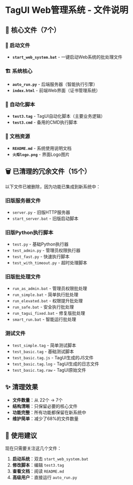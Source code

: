 # TagUI Web管理系统 - 文件说明

## 📁 核心文件（7个）

### 🚀 启动文件
- **`start_web_system.bat`** - 一键启动Web系统的批处理文件

### 🏗️ 系统核心
- **`auto_run.py`** - 后端服务器（智能执行引擎）
- **`index.html`** - 前端Web界面（证书管理系统）

### 🤖 自动化脚本
- **`test3.tag`** - TagUI自动化脚本（主要业务逻辑）
- **`test3.cmd`** - 备用的CMD执行脚本

### 📖 文档资源
- **`README.md`** - 系统使用说明文档
- **`火炬logo.png`** - 界面Logo图片

## 🗑️ 已清理的冗余文件（15个）

以下文件已被删除，因为功能已集成到新系统中：

### 旧版服务器文件
- `server.py` - 旧版HTTP服务器
- `start_server.bat` - 旧版启动脚本

### 旧版Python执行脚本
- `test.py` - 基础Python执行器
- `test_admin.py` - 管理员权限执行器
- `test_fast.py` - 快速执行脚本
- `test_with_timeout.py` - 超时处理脚本

### 旧版批处理文件
- `run_as_admin.bat` - 管理员权限批处理
- `run_simple.bat` - 简单执行批处理
- `run_elevated.bat` - 权限提升批处理
- `run_safe.bat` - 安全执行批处理
- `run_tagui_fixed.bat` - 修复版批处理
- `smart_run.bat` - 智能运行批处理

### 测试文件
- `test_simple.tag` - 简单测试脚本
- `test_basic.tag` - 基础测试脚本
- `test_basic.tag.js` - TagUI生成的JS文件
- `test_basic.tag.log` - TagUI生成的日志文件
- `test_basic.tag.raw` - TagUI原始文件

## ✨ 清理效果

- **文件数量**：从 22个 → 7个
- **结构清晰**：只保留必要的核心文件
- **功能完整**：所有功能都保留在新系统中
- **维护简单**：减少了68%的文件数量

## 🎯 使用建议

现在只需要关注这几个文件：
1. **启动系统**：双击 `start_web_system.bat`
2. **修改脚本**：编辑 `test3.tag`
3. **查看文档**：阅读 `README.md`
4. **高级用户**：直接运行 `auto_run.py`
